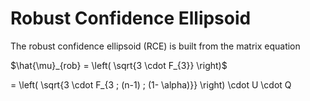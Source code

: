 # Robust Confidence Ellipsoid
 
 
 The robust confidence ellipsoid (RCE) is built from the matrix equation
 
 $\hat{\mu}_{rob} = \left( \sqrt{3 \cdot F_{3}} \right)$
 
 = \left( \sqrt{3 \cdot F_{3 ; (n-1) ; (1- \alpha)}} \right) \cdot U \cdot Q
